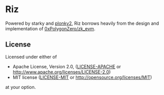 # Riz

Powered by starky and [plonky2](https://github.com/0xPolygonZero/plonky2), Riz borrows heavily from the design and implementation of [0xPolygonZero/zk\_evm](https://github.com/0xPolygonZero/zk_evm).

## License

Licensed under either of

* Apache License, Version 2.0, ([LICENSE-APACHE](LICENSE-APACHE) or http://www.apache.org/licenses/LICENSE-2.0)
* MIT license ([LICENSE-MIT](LICENSE-MIT) or http://opensource.org/licenses/MIT)

at your option.
